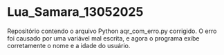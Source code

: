 # Lua_Samara_13052025
Repositório contendo o arquivo Python aqr_com_erro.py corrigido. O erro foi causado por uma variável mal escrita, e agora o programa exibe corretamente o nome e a idade do usuário.
